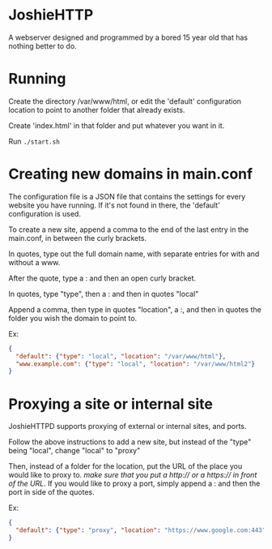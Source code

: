 # JoshieHTTP
A webserver designed and programmed by a bored 15 year old that has nothing better to do.

# Running
Create the directory /var/www/html, or edit the 'default' configuration location to point to another folder that already exists.

Create 'index.html' in that folder and put whatever you want in it.

Run `./start.sh`

# Creating new domains in main.conf
The configuration file is a JSON file that contains the settings for every website you have running. If it's not found in there, the 'default' configuration is used.

To create a new site, append a comma to the end of the last entry in the main.conf, in between the curly brackets.

In quotes, type out the full domain name, with separate entries for with and without a www.

After the quote, type a : and then an open curly bracket.

In quotes, type "type", then a : and then in quotes "local"

Append a comma, then type in quotes "location", a :, and then in quotes the folder you wish the domain to point to.

Ex:

```JSON
{
  "default": {"type": "local", "location": "/var/www/html"},
  "www.example.com": {"type": "local", "location": "/var/www/html2"}
}
```

# Proxying a site or internal site
JoshieHTTPD supports proxying of external or internal sites, and ports.

Follow the above instructions to add a new site, but instead of the "type" being "local", change "local" to "proxy"

Then, instead of a folder for the location, put the URL of the place you would like to proxy to. _make sure that you put a http:// or a https:// in front of the URL_. If you would like to proxy a port, simply append a : and then the port in side of the quotes.

Ex:

```JSON
{
  "default": {"type": "proxy", "location": "https://www.google.com:443"}
}
```
